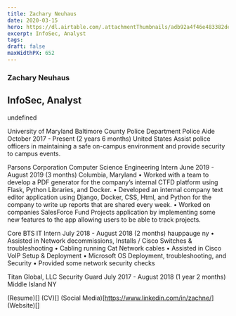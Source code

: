 ```yaml
---
title: Zachary Neuhaus
date: 2020-03-15
hero: https://dl.airtable.com/.attachmentThumbnails/adb92a4f46e483382dee1d5c0e3a9a3f/d06a57bd
excerpt: InfoSec, Analyst 
tags: 
draft: false
maxWidthPX: 652
---
```









### Zachary Neuhaus
## InfoSec, Analyst 

undefined

University of Maryland Baltimore County Police Department
Police Aide
October 2017 - Present (2 years 6 months)
United States
Assist police officers in maintaining a safe on-campus environment and
provide security to campus events.

Parsons Corporation
Computer Science Engineering Intern
June 2019 - August 2019 (3 months)
Columbia, Maryland
• Worked with a team to develop a PDF generator for the company’s internal
CTFD platform using Flask, Python Libraries, and Docker.
• Developed an internal company text editor application using Django, Docker,
CSS, Html, and Python for the company to write up reports that are shared
every week.
• Worked on companies SalesForce Fund Projects application by
implementing some new features to the app allowing users to be able to track
projects.

Core BTS
IT Intern
July 2018 - August 2018 (2 months)
hauppauge ny
• Assisted in Network decommissions, Installs / Cisco Switches &
troubleshooting
• Cabling running Cat Network cables
• Assisted in Cisco VoIP Setup & Deployment
• Microsoft OS Deployment, troubleshooting, and Security
• Provided some network security checks

Titan Global, LLC
Security Guard
July 2017 - August 2018 (1 year 2 months)
Middle Island NY


(Resume)[]
(CV)[]
(Social Media)[https://www.linkedin.com/in/zachne/]
(Website)[]

